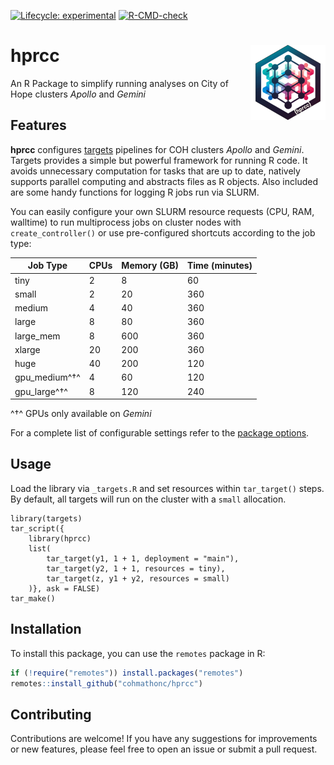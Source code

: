<!-- badges: start -->
[![Lifecycle: experimental](https://img.shields.io/badge/lifecycle-experimental-orange.svg)](https://lifecycle.r-lib.org/articles/stages.html#experimental)
[![R-CMD-check](https://github.com/cohmathonc/hprcc/actions/workflows/R-CMD-check.yaml/badge.svg)](https://github.com/drejom/hprcc/actions/workflows/R-CMD-check.yaml)
<!-- badges: end -->

# hprcc <img src="man/figures/logo.png" align="right" height="120" alt="" />
  
An R Package to simplify running analyses on City of Hope clusters _Apollo_ and _Gemini_

## Features

**hprcc** configures [targets](https://books.ropensci.org/targets/) pipelines for COH clusters _Apollo_ and _Gemini_. Targets provides a simple but powerful framework for running R code. It avoids unnecessary computation for tasks that are up to date, natively supports parallel computing and abstracts files as R objects. Also included are some handy functions for logging R jobs run via SLURM.

You can easily configure your own SLURM resource requests (CPU, RAM, walltime) to run multiprocess jobs on cluster nodes with `create_controller()` or use pre-configured shortcuts according to the job type:

| Job Type    | CPUs | Memory (GB) | Time (minutes) |
|-------------|------|-------------|----------------|
| tiny        | 2    | 8           | 60             |
| small       | 2    | 20          | 360            |
| medium      | 4    | 40          | 360            |
| large       | 8    | 80          | 360            |
| large_mem   | 8    | 600         | 360            |
| xlarge      | 20   | 200         | 360            |
| huge        | 40   | 200         | 120            |
| gpu_medium^†^ | 4    | 60          | 120            |
| gpu_large^†^ | 8    | 120         | 240            |

^†^ GPUs only available on _Gemini_

For a complete list of configurable settings refer to the [package options](reference/package-options.html).

## Usage

Load the library via `_targets.R` and set resources within `tar_target()` steps. By default, all targets will run on the cluster with a `small` allocation.

```
library(targets)    
tar_script({
    library(hprcc)
    list(
        tar_target(y1, 1 + 1, deployment = "main"),
        tar_target(y2, 1 + 1, resources = tiny),
        tar_target(z, y1 + y2, resources = small)
    )}, ask = FALSE)
tar_make()
```

## Installation

To install this package, you can use the `remotes` package in R:

```r
if (!require("remotes")) install.packages("remotes")
remotes::install_github("cohmathonc/hprcc")
```

## Contributing

Contributions are welcome! If you have any suggestions for improvements or new features, please feel free to open an issue or submit a pull request.
